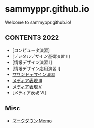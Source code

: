 # sammyppr.github.io

Welcome to sammyppr.github.io!

## CONTENTS 2022

- [コンピュータ演習]
- [デジタルデザイン基礎演習 II]
- [情報デザイン演習 I]
- [情報デザイン応用演習 I]
- [サウンドデザイン演習](2022/SoundDesign/index.md)
- [メディア表現 III](2022/MediaRepresentationIII/index.md)
- [メディア表現 V](2022/MediaRepresentationV/index.md)
- [メディア表現 VI]

## Misc

- [マークダウン Memo](./markdown_memo.md)
